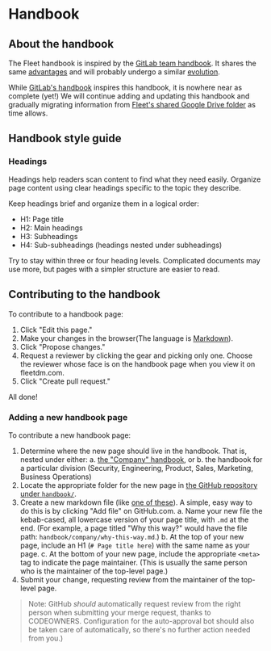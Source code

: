 # Handbook

## About the handbook

The Fleet handbook is inspired by the [GitLab team handbook](https://about.gitlab.com/handbook/about/).  It shares the same [advantages](https://about.gitlab.com/handbook/about/#advantages) and will probably undergo a similar [evolution](https://about.gitlab.com/handbook/ceo/#evolution-of-the-handbook).

While [GitLab's handbook](https://about.gitlab.com/handbook/) inspires this handbook, it is nowhere near as complete (yet!)  We will continue adding and updating this handbook and gradually migrating information from [Fleet's shared Google Drive folder](https://drive.google.com/drive/u/0/folders/1StSOI3HNcsl9VleXxNWfUBT2co7h44OG) as time allows.

## Handbook style guide

### Headings

Headings help readers scan content to find what they need easily. Organize page content using clear headings specific to the topic they describe.

Keep headings brief and organize them in a logical order:

* H1: Page title
* H2: Main headings
* H3: Subheadings
* H4: Sub-subheadings (headings nested under subheadings)

Try to stay within three or four heading levels. Complicated documents may use more, but pages with a simpler structure are easier to read.

## Contributing to the handbook

To contribute to a handbook page:
1. Click "Edit this page."
2. Make your changes in the browser(The language is [Markdown](https://github.github.com/gfm/)).
3. Click "Propose changes."
4. Request a reviewer by clicking the gear and picking only one.  Choose the reviewer whose face is on the handbook page when you view it on fleetdm.com.
5. Click "Create pull request."

All done!

### Adding a new handbook page

To contribute a new handbook page:
1. Determine where the new page should live in the handbook.  That is, nested under either:
  a. [the "Company" handbook](https://fleetdm.com/handbook/company), or
  b. the handbook for a particular division (Security, Engineering, Product, Sales, Marketing, Business Operations)
2. Locate the appropriate folder for the new page in [the GitHub repository under `handbook/`](https://github.com/fleetdm/fleet/tree/main/handbook).
3. Create a new markdown file (like [one of these](https://github.com/fleetdm/fleet/tree/f90148abad96fccb6c5647a31877fa7e91b5ee57/handbook/digital-experience)).  A simple, easy way to do this is by clicking "Add file" on GitHub.com.
  a. Name your new file the kebab-cased, all lowercase version of your page title, with `.md` at the end.  (For example, a page titled "Why this way?" would have the file path: `handbook/company/why-this-way.md`.)
  b. At the top of your new page, include an H1 (`# Page title here`) with the same name as your page.
  c. At the bottom of your new page, include the appropriate `<meta>` tag to indicate the page maintainer.  (This is usually the same person who is the maintainer of the top-level page.)
4. Submit your change, requesting review from the maintainer of the top-level page.

> Note: GitHub _should_ automatically request review from the right person when submitting your merge request, thanks to CODEOWNERS.  Configuration for the auto-approval bot should also be taken care of automatically, so there's no further action needed from you.)


<meta name="maintainedBy" value="mike-j-thomas">
<meta name="title" value="Handbook">
